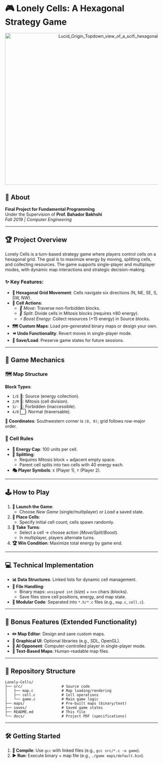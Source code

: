 # 🎮 Lonely Cells: A Hexagonal Strategy Game  


<div align="center">
  <img 
    src="https://github.com/user-attachments/assets/bcef4cd5-4be2-4868-a40a-5b56fe2153bf" 
    alt="Lucid_Origin_Topdown_view_of_a_scifi_hexagonal_grid_game_board_2" 
    width="800" 
    height="500"
  >
</div>



## 📖 About  
**Final Project for Fundamental Programming**  
Under the Supervision of **Prof. Bahador Bakhshi**  
*Fall 2019 | Computer Engineering*  

---

## 🏆 Project Overview  
Lonely Cells is a turn-based strategy game where players control cells on a hexagonal grid. The goal is to maximize energy by moving, splitting cells, and collecting resources. The game supports single-player and multiplayer modes, with dynamic map interactions and strategic decision-making.  

### ✨ Key Features:  
- **🧭 Hexagonal Grid Movement**: Cells navigate six directions (N, NE, SE, S, SW, NW).  
- **🔧 Cell Actions**:  
  - *🚶 Move*: Traverse non-forbidden blocks.  
  - *🔄 Split*: Divide cells in Mitosis blocks (requires ≥80 energy).  
  - *⚡ Boost Energy*: Collect resources (+15 energy) in Source blocks.  
- **🗺️ Custom Maps**: Load pre-generated binary maps or design your own.  
- **⏪ Undo Functionality**: Revert moves in single-player mode.  
- **💾 Save/Load**: Preserve game states for future sessions.  

---

## 🎲 Game Mechanics  
### 🗺️ Map Structure  
**Block Types**:  
- `1/E` 🔋: Source (energy collection).  
- `2/M` 🧬: Mitosis (cell division).  
- `3/-` 🚫: Forbidden (inaccessible).  
- `4/0` ⬜: Normal (traversable).  

**📍 Coordinates**: Southwestern corner is `(0, 0)`; grid follows row-major order.  

### 🦠 Cell Rules  
- **🔋 Energy Cap**: 100 units per cell.  
- **🧪 Splitting**:  
  - Requires Mitosis block + adjacent empty space.  
  - Parent cell splits into two cells with 40 energy each.  
- **🎭 Player Symbols**: `X` (Player 1), `Y` (Player 2).  

---

## 🕹️ How to Play  
1. **🎯 Launch the Game**:  
   - Choose *New Game* (single/multiplayer) or *Load* a saved state.  
2. **📍 Place Cells**:  
   - Specify initial cell count; cells spawn randomly.  
3. **🔄 Take Turns**:  
   - Select a cell → choose action (*Move*/*Split*/*Boost*).  
   - In multiplayer, players alternate turns.  
4. **🏆 Win Condition**: Maximize total energy by game end.  

---

## 💻 Technical Implementation  
- **📊 Data Structures**: Linked lists for dynamic cell management.  
- **📂 File Handling**:  
  - Binary maps: `unsigned int` (size) + `n×n` chars (blocks).  
  - Save files store cell positions, energy, and map state.  
- **🧩 Modular Code**: Separated into `*.h/*.c` files (e.g., `map.c`, `cell.c`).  

---

## 🚀 Bonus Features (Extended Functionality)  
- **✏️ Map Editor**: Design and save custom maps.  
- **🎨 Graphical UI**: Optional libraries (e.g., SDL, OpenGL).  
- **🤖 AI Opponent**: Computer-controlled player in single-player mode.  
- **📝 Text-Based Maps**: Human-readable map files.  

---

## 📂 Repository Structure  
```plaintext
Lonely-Cells/  
├── src/                  # Source code  
│   ├── map.c             # Map loading/rendering  
│   ├── cell.c            # Cell operations  
│   └── game.c            # Main game logic  
├── maps/                 # Pre-built maps (binary/text)  
├── saves/                # Saved game states  
├── README.md             # This file  
└── docs/                 # Project PDF (specifications)  
```



---

## 🛠️ Getting Started  
1. **🔨 Compile**: Use `gcc` with linked files (e.g., `gcc src/*.c -o game`).  
2. **▶️ Run**: Execute binary + map file (e.g., `./game maps/default.bin`).
